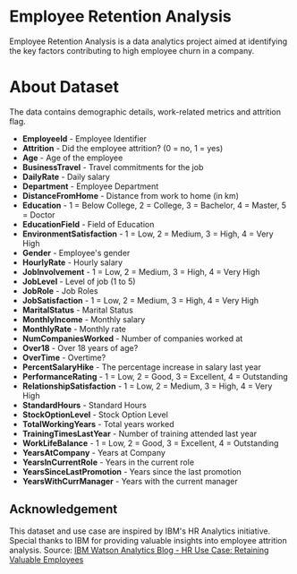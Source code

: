 # Employee Retention Analysis
Employee Retention Analysis is a data analytics project aimed at identifying the key factors contributing to high employee churn in a company. 

# About Dataset
The data contains demographic details, work-related metrics and attrition flag.

- **EmployeeId** - Employee Identifier  
- **Attrition** - Did the employee attrition? (0 = no, 1 = yes)  
- **Age** - Age of the employee  
- **BusinessTravel** - Travel commitments for the job  
- **DailyRate** - Daily salary  
- **Department** - Employee Department  
- **DistanceFromHome** - Distance from work to home (in km)  
- **Education** - 1 = Below College, 2 = College, 3 = Bachelor, 4 = Master, 5 = Doctor  
- **EducationField** - Field of Education  
- **EnvironmentSatisfaction** - 1 = Low, 2 = Medium, 3 = High, 4 = Very High  
- **Gender** - Employee's gender  
- **HourlyRate** - Hourly salary  
- **JobInvolvement** - 1 = Low, 2 = Medium, 3 = High, 4 = Very High  
- **JobLevel** - Level of job (1 to 5)  
- **JobRole** - Job Roles  
- **JobSatisfaction** - 1 = Low, 2 = Medium, 3 = High, 4 = Very High  
- **MaritalStatus** - Marital Status  
- **MonthlyIncome** - Monthly salary  
- **MonthlyRate** - Monthly rate  
- **NumCompaniesWorked** - Number of companies worked at  
- **Over18** - Over 18 years of age?  
- **OverTime** - Overtime?  
- **PercentSalaryHike** - The percentage increase in salary last year  
- **PerformanceRating** - 1 = Low, 2 = Good, 3 = Excellent, 4 = Outstanding  
- **RelationshipSatisfaction** - 1 = Low, 2 = Medium, 3 = High, 4 = Very High  
- **StandardHours** - Standard Hours  
- **StockOptionLevel** - Stock Option Level  
- **TotalWorkingYears** - Total years worked  
- **TrainingTimesLastYear** - Number of training attended last year  
- **WorkLifeBalance** - 1 = Low, 2 = Good, 3 = Excellent, 4 = Outstanding  
- **YearsAtCompany** - Years at Company  
- **YearsInCurrentRole** - Years in the current role  
- **YearsSinceLastPromotion** - Years since the last promotion  
- **YearsWithCurrManager** - Years with the current manager  

## Acknowledgement

This dataset and use case are inspired by IBM's HR Analytics initiative. Special thanks to IBM for providing valuable insights into employee attrition analysis. Source: [IBM Watson Analytics Blog - HR Use Case: Retaining Valuable Employees](https://www.ibm.com/communities/analytics/watson-analytics-blog/watson-analytics-use-case-for-hr-retaining-valuable-employees/)

